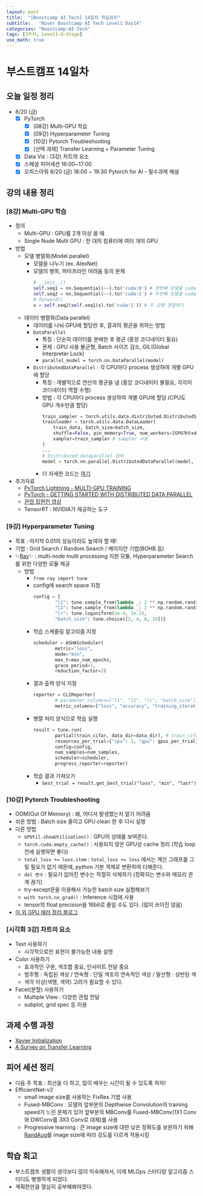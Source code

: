 ```yaml
---
layout: post
title:  "[Boostcamp AI Tech] 14일차 학습정리"
subtitle:   "Naver Boostcamp AI Tech Level1 Day14"
categories: "Boostcamp-AI-Tech"
tags: [3주차, Level1-U-Stage]
use_math: true
---
```


# 부스트캠프 14일차

## 오늘 일정 정리

* 8/20 (금)
  - [x] PyTorch
    - [x] (08강) Multi-GPU 학습
    - [x] (09강) Hyperparameter Tuning
    - [x] (10강) Pytorch Troubleshooting
    - [x] [선택 과제] Transfer Learning + Parameter Tuning
  - [x] Data Viz : (3강) 차트의 요소
  - [x] 스페셜 피어세션 16:00~17:00
  - [x] 오피스아워 8/20 (금) 18:00 ~ 19:30 Pytorch for AI - 필수과제 해설

## 강의 내용 정리

### [8강] Multi-GPU 학습

* 정의
  * Multi-GPU : GPU를 2개 이상 쓸 때
  * Single Node Multi GPU : 한 대의 컴퓨터에 여러 개의 GPU
* 방법
  * 모델 병렬화(Model parallel)
    * 모델을 나누기 (ex. AlexNet)
    * 모델의 병목, 파이프라인 어려움 등의 문제
      ```python
      # __init__()
      self.seq1 = nn.Sequential(~~).to('cuda:0') # 첫번째 모델을 cuda 0에 할당
      self.seq2 = nn.Sequential(~~).to('cuda:1') # 두번째 모델을 cuda 1에 할당
      # forward()
      x = self.seq2(self.seq1(x).to('cuda:1')) # 두 모델 연결하기
      ```
  * 데이터 병렬화(Data parallel)
    * 데이터를 나눠 GPU에 할당한 후, 결과의 평균을 취하는 방법
    * `DataParallel`
      * 특징 : 단순히 데이터를 분배한 후 평균 (중앙 코디네이터 필요)
      * 문제 : GPU 사용 불균형, Batch 사이즈 감소, GIL(Global Interpreter Lock)
      * `parallel_model = torch.nn.DataParallel(model)`
    * `DistributedDataParallel` : 각 CPU마다 process 생성하여 개별 GPU에 할당
      * 특징 : 개별적으로 연산의 평균을 냄 (중앙 코디네이터 불필요, 각각이 코디네이터 역할 수행)
      * 방법 : 각 CPU마다 process 생성하여 개별 GPU에 할당 (CPU도 GPU 개수만큼 할당)
        ```python
        train_sampler = torch.utils.data.distributed.DistributedSampler(train_data)
        trainloader = torch.utils.data.DataLoader(
            train_data, batch_size=batch_size, 
            shuffle=False, pin_memory=True, num_workers=[GPU개수x4],
            sampler=train_sampler # sampler 사용
        )
        ...
        # Distributed dataparallel 정의
        model = torch.nn.parallel.DistributedDataParallel(model, device_ids=[gpu])
        ```
      * 더 자세한 코드는 [여기](https://blog.si-analytics.ai/12)
* 추가자료
  * [PyTorch Lightning - MULTI-GPU TRAINING](https://pytorch-lightning.readthedocs.io/en/stable/advanced/multi_gpu.html)
  * [PyTorch - GETTING STARTED WITH DISTRIBUTED DATA PARALLEL](https://pytorch.org/tutorials/intermediate/ddp_tutorial.html)
  * [관련 집현전 영상](https://youtu.be/w4a-ARCEiqU?t=1978)
  * TensorRT : NVIDIA가 제공하는 도구

### [9강] Hyperparameter Tuning

* 목표 : 마지막 0.01의 성능이라도 높여야 할 때!
* 기법 : Grid Search / Random Search / 베이지안 기법(BOHB 등)
* ✨[Ray](https://pytorch.org/tutorials/beginner/hyperparameter_tuning_tutorial.html)✨ : multi-node multi processing 지원 모듈, Hyperparameter Search를 위한 다양한 모듈 제공
  * 방법
    * `from ray import tune`
    * config에 search space 지정
      ```python
      config = {
              "l1": tune.sample_from(lambda _: 2 ** np.random.randint(2, 9)),
              "l2": tune.sample_from(lambda _: 2 ** np.random.randint(2, 9)),
              "lr": tune.loguniform(1e-4, 1e-1),
              "batch_size": tune.choice([2, 4, 8, 16])}
      ```
    * 학습 스케줄링 알고리즘 지정
      ```python
      scheduler = ASHAScheduler(
              metric="loss",
              mode="min",
              max_t=max_num_epochs,
              grace_period=1,
              reduction_factor=2)
      ```
    * 결과 출력 양식 지정
      ```python
      reporter = CLIReporter(
              # parameter_columns=["l1", "l2", "lr", "batch_size"],
              metric_columns=["loss", "accuracy", "training_iteration"])
      ```
    * 병렬 처리 양식으로 학습 실행
      ```python
      result = tune.run(
              partial(train_cifar, data_dir=data_dir), # train_cifar : full training function
              resources_per_trial={"cpu": 2, "gpu": gpus_per_trial},
              config=config,
              num_samples=num_samples,
              scheduler=scheduler,
              progress_reporter=reporter)
      ```
    * 학습 결과 가져오기
      * `best_trial = result.get_best_trial("loss", "min", "last")`

### [10강] Pytorch Troubleshooting

* OOM(Out Of Memory) : 왜, 어디서 발생했는지 알기 어려움
* 쉬운 방법 : Batch size 줄이고 GPU clean 한 후 다시 실행
* 다른 방법
  * `GPUtil.showUtilization()` : GPU의 상태를 보여준다.
  * `torch.cuda.empty_cache()` : 사용되지 않은 GPU상 cache 정리 (학습 loop 전에 실행하면 좋다)
  * `total_loss += loss.item` : `total_loss += loss` 에서는 계산 그래프를 그릴 필요가 없기 때문에,  python 기본 객체로 변환하여 더해준다.
  * `del 변수` : 필요가 없어진 변수는 적절히 삭제하기 (정확히는 변수와 메모리 관계 끊기)
  * try-except문을 이용해서 가능한 batch size 실험해보기
  * `with torch.no_grad()` : Inference 시점에 사용
  * tensor의 float precision을 16bit로 줄일 수도 있다. (많이 쓰이진 않음)
* [이 외 GPU 에러 정리 블로그](https://brstar96.github.io/shoveling/device_error_summary/)

### [시각화 3강] 차트의 요소

* Text 사용하기
  * 시각적으로만 표현이 불가능한 내용 설명
* Color 사용하기
  * 효과적인 구분, 색조합 중요, 인사이트 전달 중요
  * 범주형 : 독립된 색상 / 연속형 : 단일 색조의 연속적인 색상 / 발산형 : 상반된 색
  * 색각 이상(색맹, 색약) 고려가 필요할 수 있다.
* Facet(분할) 사용하기
  * Multiple View : 다양한 관점 전달
  * subplot, grid spec 등 이용

## 과제 수행 과정

* [Xavier Initialization](https://proceedings.mlr.press/v9/glorot10a/glorot10a.pdf)
* [A Survey on Transfer Learning](https://ieeexplore.ieee.org/document/5288526)

## 피어 세션 정리

* 다음 주 목표 : 최선을 다 하고, 많이 배우는 시간이 될 수 있도록 하자!
* EfficientNet-v2
  * small image size를 사용하는 FixRes 기법 사용
  * Fused-MBConv : 모델의 앞부분의 Depthwise Convolution의 training speed가 느린 문제가 있어 앞부분의 MBConv를 Fused-MBConv(1X1 Conv와 DWConv를 3X3 Conv로 대체)를 사용
  * Progressive learning : 큰 image size에 대한 낮은 정확도를 보완하기 위해 [RandAug](https://arxiv.org/abs/1909.13719)를 image size에 따라 강도를 다르게 적용시킴

## 학습 회고

* 부스트캠프 생활이 생각보다 많이 익숙해져서, 이제 MLOps 스터디랑 알고리즘 스터디도 병행하게 되었다.
* 계획한만큼 열심히 공부해봐야겠다.

